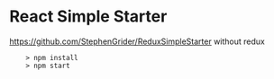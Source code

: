 # React Simple Starter
https://github.com/StephenGrider/ReduxSimpleStarter without redux

```
	> npm install
	> npm start
```
